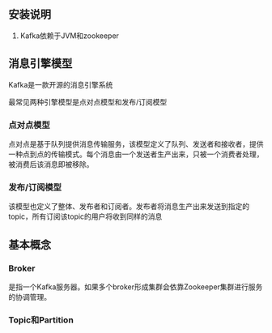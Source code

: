 ## 安装说明

1. Kafka依赖于JVM和zookeeper

## 消息引擎模型

Kafka是一款开源的消息引擎系统

最常见两种引擎模型是点对点模型和发布/订阅模型

### 点对点模型

点对点是基于队列提供消息传输服务，该模型定义了队列、发送者和接收者，提供一种点到点的传输模式。每个消息由一个发送者生产出来，只被一个消费者处理，被消费后该消息即被移除。

### 发布/订阅模型

该模型也定义了整体、发布者和订阅者。发布者将消息生产出来发送到指定的topic，所有订阅该topic的用户将收到同样的消息

## 基本概念

### Broker

是指一个Kafka服务器。如果多个broker形成集群会依靠Zookeeper集群进行服务的协调管理。

### Topic和Partition



